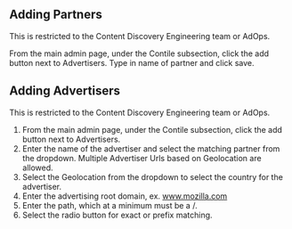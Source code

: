 ## Adding Partners

This is restricted to the Content Discovery Engineering team or AdOps.

From the main admin page, under the Contile subsection, click the add button next to Advertisers.
Type in name of partner and click save. 

## Adding Advertisers

This is restricted to the Content Discovery Engineering team or AdOps.

1. From the main admin page, under the Contile subsection, click the add button next to Advertisers.
2. Enter the name of the advertiser and select the matching partner from the dropdown.  Multiple Advertiser Urls based on Geolocation are allowed.  
3. Select the Geolocation from the dropdown to select the country for the advertiser.
4. Enter the advertising root domain, ex. www.mozilla.com
5. Enter the path, which at a minimum must be a /.
6. Select the radio button for exact or prefix matching.